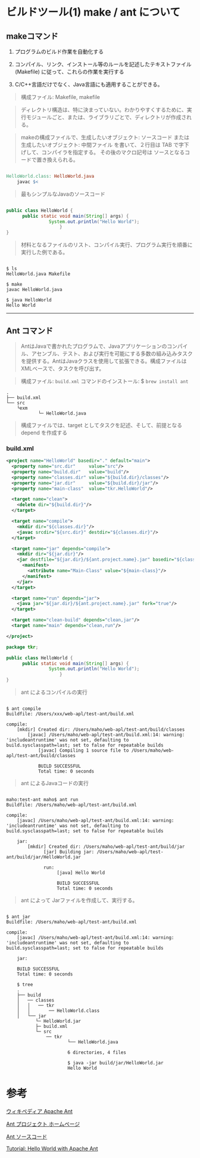 # ビルドツール(1) make / ant  について

## makeコマンド

1. プログラムのビルド作業を自動化する

2. コンパイル、リンク、インストール等のルールを記述したテキストファイル (Makefile) に従って、これらの作業を実行する

3.  C/C++言語だけでなく、Java言語にも適用することができる。

> 構成ファイル: Makefile, makefile

> ディレクトリ構造は、特に決まっていない。わかりやすくするために、実行モジュールごと、または、ライブラリごとで、ディレクトリが作成される。

> makeの構成ファイルで、生成したいオブジェクト: ソースコード または 生成したいオブジェクト: 中間ファイル を書いて、２行目は TAB で字下げして、コンパイラを指定する。 その後のマクロ記号は ソースとなるコードで置き換えられる。

```Makefile

HelloWorld.class: HelloWorld.java
    javac $<

```

> 最もシンプルなJavaのソースコード


```java

public class HelloWorld {
      public static void main(String[] args) {
                System.out.println("Hello World");
                    }
}

```

> 材料となるファイルのリスト、コンパイル実行、プログラム実行を順番に実行した例である。

```vim

$ ls
HelloWorld.java Makefile

$ make
javac HelloWorld.java

$ java HelloWorld
Hello World

```

-------------------------

## Ant コマンド

> AntはJavaで書かれたプログラムで、Javaアプリケーションのコンパイル、アセンブル、テスト、および実行を可能にする多数の組み込みタスクを提供する。AntはJavaクラスを使用して拡張できる。構成ファイルはXMLベースで、タスクを呼び出す。


> 構成ファイル: `build.xml`
> コマンドのインストール: $ `brew install ant`

``` vim
.
├── build.xml
└── src
    └exm
            └─ HelloWorld.java
```

> 構成ファイルでは、target としてタスクを記述、そして、前提となる depend を作成する


### build.xml

```xml
<project name="HelloWorld" basedir="." default="main">
  <property name="src.dir"     value="src"/>
  <property name="build.dir"   value="build"/>
  <property name="classes.dir" value="${build.dir}/classes"/>
  <property name="jar.dir"     value="${build.dir}/jar"/>
  <property name="main-class"  value="tkr.HelloWorld"/>

  <target name="clean">
    <delete dir="${build.dir}"/>
  </target>

  <target name="compile">
    <mkdir dir="${classes.dir}"/>
    <javac srcdir="${src.dir}" destdir="${classes.dir}"/>
  </target>

  <target name="jar" depends="compile">
    <mkdir dir="${jar.dir}"/>
    <jar destfile="${jar.dir}/${ant.project.name}.jar" basedir="${classes.dir}">
      <manifest>
        <attribute name="Main-Class" value="${main-class}"/>
      </manifest>
    </jar>
  </target>

  <target name="run" depends="jar">
    <java jar="${jar.dir}/${ant.project.name}.jar" fork="true"/>
  </target>

  <target name="clean-build" depends="clean,jar"/>
  <target name="main" depends="clean,run"/>

</project>
```

```java
package tkr;

public class HelloWorld {
      public static void main(String[] args) {
                System.out.println("Hello World");
                    }
}

```

> ant によるコンパイルの実行

```vim

$ ant compile
Buildfile: /Users/xxx/web-apl/test-ant/build.xml

compile:
    [mkdir] Created dir: /Users/maho/web-apl/test-ant/build/classes
        [javac] /Users/maho/web-apl/test-ant/build.xml:14: warning: 'includeantruntime' was not set, defaulting to build.sysclasspath=last; set to false for repeatable builds
            [javac] Compiling 1 source file to /Users/maho/web-apl/test-ant/build/classes

            BUILD SUCCESSFUL
            Total time: 0 seconds

```


> ant によるJavaコードの実行

```vim

maho:test-ant maho$ ant run
Buildfile: /Users/maho/web-apl/test-ant/build.xml

compile:
    [javac] /Users/maho/web-apl/test-ant/build.xml:14: warning: 'includeantruntime' was not set, defaulting to build.sysclasspath=last; set to false for repeatable builds

    jar:
        [mkdir] Created dir: /Users/maho/web-apl/test-ant/build/jar
              [jar] Building jar: /Users/maho/web-apl/test-ant/build/jar/HelloWorld.jar

              run:
                   [java] Hello World

                   BUILD SUCCESSFUL
                   Total time: 0 seconds

```

> ant によって Jarファイルを作成して、実行する。

```vim

$ ant jar
Buildfile: /Users/maho/web-apl/test-ant/build.xml

compile:
    [javac] /Users/maho/web-apl/test-ant/build.xml:14: warning: 'includeantruntime' was not set, defaulting to build.sysclasspath=last; set to false for repeatable builds

    jar:

    BUILD SUCCESSFUL
    Total time: 0 seconds

    $ tree
    .
    ├── build
    │   ── classes
    │   │   ── tkr
    │   │       ── HelloWorld.class
    │   └── jar
           └─ HelloWorld.jar
           ├─ build.xml
           └─ src
               ── tkr
                       └── HelloWorld.java

                       6 directories, 4 files

                       $ java -jar build/jar/HelloWorld.jar
                       Hello World
```

# 参考

[ウィキペディア Apache Ant](https://ja.wikipedia.org/wiki/Apache_Ant)

[Ant プロジェクト ホームページ](http://ant.apache.org/)

[Ant ソースコード](https://git-wip-us.apache.org/repos/asf?p=ant.git)

[Tutorial: Hello World with Apache Ant](https://ant.apache.org/manual/tutorial-HelloWorldWithAnt.html)


